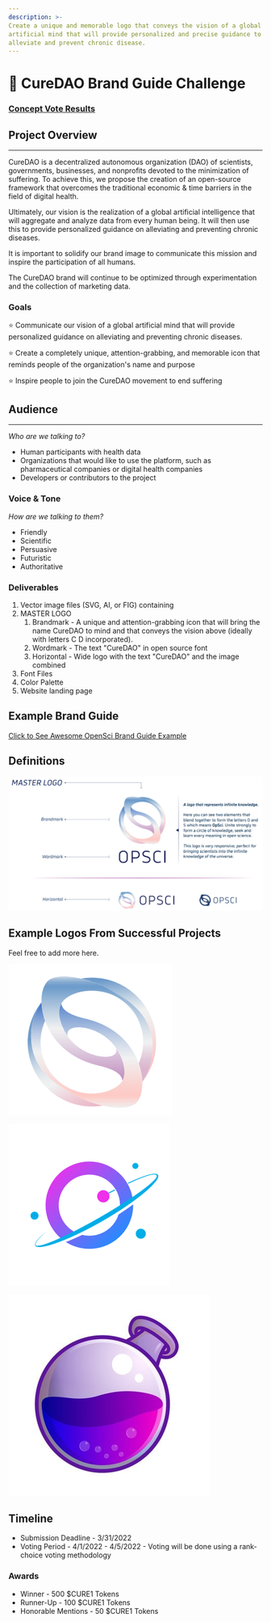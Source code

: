 ```yaml
---
description: >-
Create a unique and memorable logo that conveys the vision of a global
artificial mind that will provide personalized and precise guidance to
alleviate and prevent chronic disease.
---
```


# 🎨 CureDAO Brand Guide Challenge

### [Concept Vote Results](./assets/logo-concept-vote-results.pdf)

## Project Overview

***

CureDAO is a decentralized autonomous organization (DAO) of scientists, governments, businesses, and nonprofits devoted to the minimization of suffering. To achieve this, we propose the creation of an open-source framework that overcomes the traditional economic & time barriers in the field of digital health.

Ultimately, our vision is the realization of a global artificial intelligence that will aggregate and analyze data from every human being. It will then use this to provide personalized guidance on alleviating and preventing chronic diseases.

It is important to solidify our brand image to communicate this mission and inspire the participation of all humans.

The CureDAO brand will continue to be optimized through experimentation and the collection of marketing data.

### Goals

⭐ Communicate our vision of a global artificial mind that will provide personalized guidance on alleviating and preventing chronic diseases.

⭐ Create a completely unique, attention-grabbing, and memorable icon that reminds people of the organization's name and purpose

⭐ Inspire people to join the CureDAO movement to end suffering

## Audience

***

_Who are we talking to?_

* Human participants with health data
* Organizations that would like to use the platform, such as pharmaceutical companies or digital health companies
* Developers or contributors to the project

### Voice & Tone

_How are we talking to them?_

* Friendly
* Scientific
* Persuasive
* Futuristic
* Authoritative

### Deliverables

1. Vector image files (SVG, AI, or FIG) containing
2. MASTER LOGO
    1. Brandmark - A unique and attention-grabbing icon that will bring the name CureDAO to mind and that conveys the vision above (ideally with letters C D incorporated).
    2. Wordmark - The text "CureDAO" in open source font
    3. Horizontal - Wide logo with the text "CureDAO" and the image combined
3. Font Files
4. Color Palette
5. Website landing page

## Example Brand Guide

[Click to See Awesome OpenSci Brand Guide Example](./assets/BRAND\_GUIDE\_OPSCI\_1.pdf)

## Definitions

![Untitled](./assets/Untitled.png)

## Example Logos From Successful Projects

Feel free to add more here.

![Untitled](<./assets/Untitled 1.png>)

![orbit.png](./assets/orbit.png)

![Untitled](<./assets/Untitled 2.png>)

## Timeline

* Submission Deadline - 3/31/2022
* Voting Period - 4/1/2022 - 4/5/2022 - Voting will be done using a rank-choice voting methodology

### Awards

* Winner - 500 $CURE1 Tokens
* Runner-Up - 100 $CURE1 Tokens
* Honorable Mentions - 50 $CURE1 Tokens
